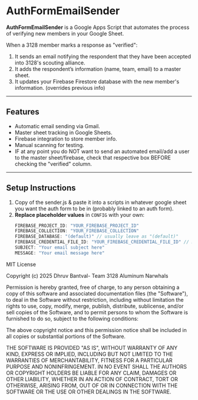 # AuthFormEmailSender

**AuthFormEmailSender** is a Google Apps Script that automates the process of verifying new members in your Google Sheet.  

When a 3128 member marks a response as "verified":  
1. It sends an email notifying the respondent that they have been accepted into 3128's scouting alliance.  
2. It adds the respondent’s information (name, team, email) to a master sheet.  
3. It updates your Firebase Firestore database with the new member's information. (overrides previous info) 

---

## Features
- Automatic email sending via Gmail.
- Master sheet tracking in Google Sheets.
- Firebase integration to store member info.
- Manual scanning for testing.
- IF at any point you do NOT want to send an automated email/add a user to the master sheet/firebase, check that respective box BEFORE checking the "verified" column.


---

## Setup Instructions

1. Copy of the sender.js & paste it into a scripts in whatever google sheet you want the auth form to be in (probably linked to an auth form). 
2. **Replace placeholder values** in `CONFIG` with your own:  
   ```javascript
   FIREBASE_PROJECT_ID: "YOUR_FIREBASE_PROJECT_ID"
   FIREBASE_COLLECTION: "YOUR_FIREBASE_COLLECTION"
   FIREBASE_DATABASE: "(default)" // usually leave as "(default)"
   FIREBASE_CREDENTIAL_FILE_ID: "YOUR_FIREBASE_CREDENTIAL_FILE_ID" // Drive file ID of your service account JSON. You need to download a service account key (admin), and then place it into your drive. Share it with the email that is running the script (not the user who is checking the boxes but rather the one who owns the script).
   SUBJECT: "Your email subject here"
   MESSAGE: "Your email message here"


MIT License

Copyright (c) 2025 Dhruv Bantval- Team 3128 Aluminum Narwhals

Permission is hereby granted, free of charge, to any person obtaining a copy
of this software and associated documentation files (the "Software"), to deal
in the Software without restriction, including without limitation the rights
to use, copy, modify, merge, publish, distribute, sublicense, and/or sell
copies of the Software, and to permit persons to whom the Software is
furnished to do so, subject to the following conditions:

The above copyright notice and this permission notice shall be included in all
copies or substantial portions of the Software.

THE SOFTWARE IS PROVIDED "AS IS", WITHOUT WARRANTY OF ANY KIND, EXPRESS OR
IMPLIED, INCLUDING BUT NOT LIMITED TO THE WARRANTIES OF MERCHANTABILITY,
FITNESS FOR A PARTICULAR PURPOSE AND NONINFRINGEMENT. IN NO EVENT SHALL THE
AUTHORS OR COPYRIGHT HOLDERS BE LIABLE FOR ANY CLAIM, DAMAGES OR OTHER
LIABILITY, WHETHER IN AN ACTION OF CONTRACT, TORT OR OTHERWISE, ARISING FROM,
OUT OF OR IN CONNECTION WITH THE SOFTWARE OR THE USE OR OTHER DEALINGS IN THE
SOFTWARE.

